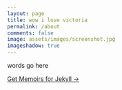 ```yaml
---
layout: page
title: wow i love victoria 
permalink: /about
comments: false
image: assets/images/screenshot.jpg
imageshadow: true
---
```


words go here 

<a target="_blank" href="https://bootstrapstarter.com/jekyll-theme-memoirs/" class="btn btn-dark"> Get Memoirs for Jekyll &rarr;</a>

